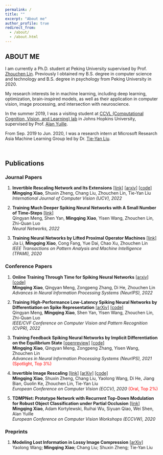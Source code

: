 ```yaml
---
permalink: /
title: ""
excerpt: "About me"
author_profile: true
redirect_from: 
  - /about/
  - /about.html
---
```




ABOUT ME
------
I am currently a Ph.D. student at Peking University supervised by Prof. [Zhouchen Lin](https://zhouchenlin.github.io/). Previously I obtained my B.S. degree in computer science and technology and B.S. degree in psychology from Peking University in 2020.

My research interests lie in machine learning, including deep learning, optimization, brain-inspired models, as well as their application in computer vision, image processing, and intersection with neuroscience.

In the summer 2019, I was a visiting student at [CCVL (Computational Cognition, Vision, and Learning) lab](https://ccvl.jhu.edu/) in Johns Hopkins University, supervised by Prof. [Alan Yuille](http://www.cs.jhu.edu/~ayuille/).

From Sep. 2019 to Jun. 2020, I was a research intern at Microsoft Research Asia Machine Learning Group led by Dr. [Tie-Yan Liu](https://www.microsoft.com/en-us/research/people/tyliu/).

&nbsp;
&nbsp;
&nbsp;
&nbsp;

Publications
------
### Journal Papers

1. **Invertible Rescaling Network and Its Extensions** [[link]](https://link.springer.com/article/10.1007/s11263-022-01688-4) [[arxiv]](https://arxiv.org/abs/2210.04188) [[code]](https://github.com/pkuxmq/Invertible-Image-Rescaling)   
**Mingqing Xiao**, Shuxin Zheng, Chang Liu, Zhouchen Lin, Tie-Yan Liu   
*International Journal of Computer Vision (IJCV), 2022*

2. **Training Much Deeper Spiking Neural Networks with A Small Number of Time-Steps** [[link]](https://www.sciencedirect.com/science/article/pii/S0893608022002064)   
Qingyan Meng, Shen Yan, **Mingqing Xiao**, Yisen Wang, Zhouchen Lin, Zhi-Quan Luo   
*Neural Networks, 2022*

3. **Training Neural Networks by Lifted Proximal Operator Machines** [[link]](https://ieeexplore.ieee.org/document/9311864)   
Jia Li, **Mingqing Xiao**, Cong Fang, Yue Dai, Chao Xu, Zhouchen Lin   
*IEEE Transactions on Pattern Analysis and Machine Intelligence (TPAMI), 2020*

### Conference Papers

1. **Online Training Through Time for Spiking Neural Networks** [[arxiv]](https://arxiv.org/abs/2210.04195) [[code]](https://github.com/pkuxmq/OTTT-SNN)   
**Mingqing Xiao**, Qingyan Meng, Zongpeng Zhang, Di He, Zhouchen Lin   
*Advances in Neural Information Processing Systems (NeurIPS), 2022*

2. **Training High-Performance Low-Latency Spiking Neural Networks by Differentiation on Spike Representation** [[arXiv]](https://arxiv.org/abs/2205.00459) [[code]](https://github.com/qymeng94/DSR)   
Qingyan Meng, **Mingqing Xiao**, Shen Yan, Yisen Wang, Zhouchen Lin, Zhi-Quan Luo   
*IEEE/CVF Conference on Computer Vision and Pattern Recognition (CVPR), 2022*   

3. **Training Feedback Spiking Neural Networks by Implicit Differentiation on the Equilibrium State** [[openreview]](https://openreview.net/forum?id=f2Llmm_z5Sm) [[code]](https://github.com/pkuxmq/IDE-FSNN)   
**Mingqing Xiao**, Qingyan Meng, Zongpeng Zhang, Yisen Wang, Zhouchen Lin   
*Advances in Neural Information Processing Systems (NeurIPS), 2021* <font color=red>(Spotlight, Top 3%)</font>   

4. **Invertible Image Rescaling** [[link]](https://link.springer.com/chapter/10.1007/978-3-030-58452-8_8) [[arXiv]](https://arxiv.org/abs/2005.05650) [[code]](https://github.com/pkuxmq/Invertible-Image-Rescaling)   
**Mingqing Xiao**, Shuxin Zheng, Chang Liu, Yaolong Wang, Di He, Jiang Bian, Guolin Ke, Zhouchen Lin, Tie-Yan Liu   
*European Conference on Computer Vision (ECCV), 2020* <font color=red>(Oral, Top 2%)</font>

5. **TDMPNet: Prototype Network with Recurrent Top-Down Modulation for Robust Object Classification under Partial Occlusion** [[link]](https://openreview.net/forum?id=v_KSmk9B5kt)   
**Mingqing Xiao**, Adam Kortylewski, Ruihai Wu, Siyuan Qiao, Wei Shen, Alan Yuille   
*European Conference on Computer Vision Workshops (ECCVW), 2020*

### Preprints

1. **Modeling Lost Information in Lossy Image Compression** [[arXiv]](https://arxiv.org/abs/2006.11999)   
Yaolong Wang; **Mingqing Xiao**; Chang Liu; Shuxin Zheng; Tie-Yan Liu
